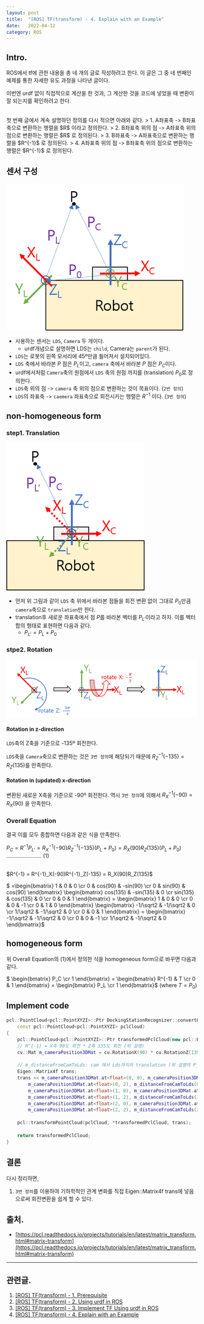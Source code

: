 ```yaml
---
layout: post
title:  "[ROS] TF(transform) - 4. Explain with an Example"
date:   2022-04-12
category: ROS
---
```


## Intro.
ROS에서 tf에 관한 내용을 총 네 개의 글로 작성하려고 한다. 이 글은 그 중 네 번째인 예제를 통한 자세한 유도 과정을 나타낸 글이다. 

이번엔 urdf 없이 직접적으로 계산을 한 것과, 그 계산한 것을 코드에 넣었을 때 변환이 잘 되는지를 확인하려고 한다.

<br>
첫 번째 글에서 계속 설명하던 정의를 다시 적으면 아래와 같다.
> 1. A좌표축 -> B좌표축으로 변환하는 행렬을 $R$ 이라고 정의한다.
> 2. B좌표축 위의 점 -> A좌표축 위의 점으로 변환하는 행렬은 $R$ 로 정의된다.
> 3. B좌표축 -> A좌표축으로 변환하는 행렬을 $R^{-1}$ 로 정의된다.
> 4. A좌표축 위의 점 -> B좌표축 위의 점으로 변환하는 행렬은 $R^{-1}$ 로 정의된다.

## 센서 구성
![alt text](/public/img/ros/ros-tf4-1.png)

* 사용하는 센서는 `LDS`, `Camera` 두 개이다. 
  * urdf개념으로 설명하면 LDS는 `child`, Camera는 `parent`가 된다.
* `LDS`는 로봇의 왼쪽 모서리에 45º만큼 틀어져서 설치되어있다.
* `LDS` 축에서 바라본 $P$ 점은 $P_L$이고, `camera` 축에서 바라본 $P$ 점은 $P_C$이다.
* urdf에서처럼 `Camera`축의 원점에서 `LDS` 축의 원점 까지를 (translation) $P_0$로 정의한다.
* `LDS`축 위의 점 -> `camera` 축 위의 점으로 변환하는 것이 목표이다. (`2번 정의`)
* `LDS`의 좌표축 -> `caemera` 좌표축으로 회전시키는 행렬은 $R^{-1}$ 이다. (`3번 정의`)

## non-homogeneous form
### step1. Translation
![alt text](/public/img/ros/ros-tf4-2.png)  

* 먼저 위 그림과 같이 `LDS` 축 위에서 바라본 점들을 회전 변환 없이 그대로 $P_0$만큼 `camera`축으로 `translation`만 한다. 
* translation후 새로운 좌표축에서 점 $P$를 바라본 벡터를 $P_{L'}$이라고 하자. 이를 벡터합의 형태로 표현하면 다음과 같다.
  * $P_{L'}=P_L+P_0$ 

### stpe2. Rotation
![alt text](/public/img/ros/ros-tf4-3.png)  

#### Rotation in z-direction
`LDS`축의 Z축을 기준으로 -135º 회전한다.

`LDS`축을 `Camera`축으로 변환하는 것은 `3번 정의`에 해당되기 때문에 $R^{-1}_Z(-135)=R_Z(135)$를 만족한다.

#### Rotation in (updated) x-direction
변환된 새로운 X축을 기준으로 -90º 회전한다.
역시 `3번 정의`에 의해서 $R^{-1}_X(-90)=R_X(90)$ 을 만족한다.

### Overall Equation
결국 이를 모두 종합하면 다음과 같은 식을 만족한다.

$P_C=R^{-1}P_{L'}=R^{-1}_X(-90)R^{-1}_Z(-135)(P_L+P_0)=R_X(90)R_Z(135)(P_L+P_0)$   ....................... (1)

<br>
$R^{-1} = R^{-1}_X(-90)R^{-1}_Z(-135) = R_X(90)R_Z(135)$

$ =\begin{bmatrix} 1 & 0 & 0 \cr 0 & cos(90) & -sin(90) \cr 0 & sin(90) & cos(90) \end{bmatrix}  \begin{bmatrix} cos(135) & -sin(135) & 0 \cr sin(135) & cos(135) & 0 \cr 0 & 0 & 1 \end{bmatrix} = \begin{bmatrix} 1 & 0 & 0 \cr 0 & 0 & -1 \cr 0 & 1 & 0 \end{bmatrix} \begin{bmatrix} -1/\sqrt2 & -1/\sqrt2 & 0 \cr 1/\sqrt2 & -1/\sqrt2 & 0 \cr 0 & 0 & 1 \end{bmatrix} = \begin{bmatrix} -1/\sqrt2 & -1/\sqrt2 & 0 \cr 0 & 0 & -1 \cr 1/\sqrt2 & -1/\sqrt2 & 0 \end{bmatrix}$ 

## homogeneous form
위 Overall Equation의 (1)에서 정의한 식을 homogeneous form으로 바꾸면 다음과 같다.

$ \begin{bmatrix} P_C \cr 1 \end{bmatrix} = \begin{bmatrix} R^{-1} & T \cr 0 & 1 \end{bmatrix} = \begin{bmatrix} P_L \cr 1 \end{bmatrix}$  (where $T =P_0$)

## Implement code
```cpp
pcl::PointCloud<pcl::PointXYZI>::Ptr DockingStationRecognizer::convertLds2Camera(
    const pcl::PointCloud<pcl::PointXYZI> pclCloud)
{
    pcl::PointCloud<pcl::PointXYZI>::Ptr transformedPclCloud(new pcl::PointCloud<pcl::PointXYZI>());
	// R^{-1} = X축 90도 회전 * Z축 135도 회전 (위 설명)
    cv::Mat m_cameraPosition3DMat = cu.RotationX(90) * cu.RotationZ(135);

	// m_distanceFromCamToLds: cam 에서 Lds까지의 translation (위 설명의 P_0)
    Eigen::Matrix4f trans;
    trans << m_cameraPosition3DMat.at<float>(0, 0), m_cameraPosition3DMat.at<float>(0, 1),
        m_cameraPosition3DMat.at<float>(0, 2), m_distanceFromCamToLds(0),
        m_cameraPosition3DMat.at<float>(1, 0), m_cameraPosition3DMat.at<float>(1, 1),
        m_cameraPosition3DMat.at<float>(1, 2), m_distanceFromCamToLds(1),
        m_cameraPosition3DMat.at<float>(2, 0), m_cameraPosition3DMat.at<float>(2, 1),
        m_cameraPosition3DMat.at<float>(2, 2), m_distanceFromCamToLds(2), 0, 0, 0, 1;

    pcl::transformPointCloud(pclCloud, *transformedPclCloud, trans);

    return transformedPclCloud;
}

```

## 결론
다시 정리하면, 
1. `3번 정의`를 이용하여 기하학적인 관계 변화를 직접 Eigen::Matrix4f trans에 넣음으로써 회전변환을 쉽게 할 수 있다.

## 출처.
- [https://pcl.readthedocs.io/projects/tutorials/en/latest/matrix_transform.html#matrix-transform](https://pcl.readthedocs.io/projects/tutorials/en/latest/matrix_transform.html#matrix-transform)

---
## 관련글.
1. [[ROS] TF(transform) - 1. Prerequisite](https://undol26.github.io/ros/2022/03/29/ros-tf1.html)
2. [[ROS] TF(transform) - 2. Using urdf in ROS](https://undol26.github.io/ros/2022/04/07/ros-tf2.html)
3. [[ROS] TF(transform) - 3. Implement TF Using urdf in ROS](https://undol26.github.io/ros/2022/04/11/ros-tf3.html)
4. [[ROS] TF(transform) - 4. Explain with an Example](https://undol26.github.io/ros/2022/04/12/ros-tf4.html)